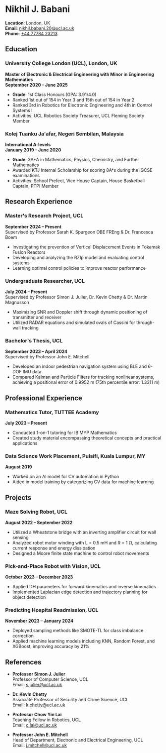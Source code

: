 # Nikhil J. Babani

**Location**: London, UK  
**Email**: [nikhil.babani.20@ucl.ac.uk](mailto:nikhil.babani.20@ucl.ac.uk)  
**Phone**: [+44 77784 23213](tel:+447778423213)

## Education

### University College London (UCL), London, UK
**Master of Electronic & Electrical Engineering with Minor in Engineering Mathematics**  
**September 2020 – June 2025**  
- **Grade**: 1st Class Honours (GPA: 3.91/4.0)
- Ranked 1st out of 154 in Year 3 and 15th out of 154 in Year 2
- Ranked 3rd in Robotics for Electronic Engineering and 4th in Control Systems I
- Activities: UCL Robotics Society Treasurer, UCL Fleming Society Member

### Kolej Tuanku Ja'afar, Negeri Sembilan, Malaysia  
**International A-levels**  
**January 2019 – June 2020**  
- **Grade**: 3A*A in Mathematics, Physics, Chemistry, and Further Mathematics
- Awarded KTJ Internal Scholarship for scoring 8A*s during the IGCSE examinations
- Activities: School Prefect, Vice House Captain, House Basketball Captain, PTPI Member

## Research Experience

### Master's Research Project, UCL
**September 2024 – Present**  
Supervised by Professor Sarah K. Spurgeon OBE FREng & Dr. Francesca Boem
- Investigating the prevention of Vertical Displacement Events in Tokamak Fusion Reactors
- Developing and analyzing the RZIp model and evaluating control systems
- Learning optimal control policies to improve reactor performance

### Undergraduate Researcher, UCL
**July 2024 – Present**  
Supervised by Professor Simon J. Julier, Dr. Kevin Chetty & Dr. Martin Magnusson
- Maximizing SNR and Doppler shift through dynamic positioning of transmitter and receiver  
- Utilized RADAR equations and simulated ovals of Cassini for through-wall tracking

### Bachelor's Thesis, UCL
**September 2023 – April 2024**  
Supervised by Professor John E. Mitchell  
- Developed an indoor pedestrian navigation system using BLE and 6-DOF IMU data  
- Compared Kalman and Particle Filters for tracking nonlinear systems, achieving a positional error of 0.9952 m (75th percentile error: 1.3311 m)

## Professional Experience

### Mathematics Tutor, TUTTEE Academy
**July 2023 – Present**  
- Conducted 1-on-1 tutoring for IB MYP Mathematics
- Created study material encompassing theoretical concepts and practical applications

### Data Science Work Placement, Pulsifi, Kuala Lumpur, MY
**August 2019**  
- Worked on an AI model for CV automation in Python
- Aided in model training by categorizing CV data for machine learning

## Projects

### Maze Solving Robot, UCL
**August 2022 – September 2022**  
- Utilized a Wheatstone bridge with an inverting amplifier circuit for wall sensing
- Analyzed robot motor winding with L = 0.5 mH and R = 1 Ω, calculating current response and energy dissipation
- Designed a Moore finite state machine to control robot movements

### Pick-and-Place Robot with Vision, UCL
**October 2023 – December 2023**  
- Applied DH parameters for forward kinematics and inverse kinematics
- Implemented Laplacian edge detection and trajectory planning for object detection

### Predicting Hospital Readmission, UCL
**November 2023 – January 2024**  
- Deployed sampling methods like SMOTE-TL for class imbalance correction  
- Applied machine learning models including KNN, Random Forest, and XGBoost, improving accuracy by 21%

## References

- **Professor Simon J. Julier**  
Professor of Computer Science, UCL  
Email: [s.julier@ucl.ac.uk](mailto:s.julier@ucl.ac.uk)

- **Dr. Kevin Chetty**  
Associate Professor of Security and Crime Science, UCL  
Email: [k.chetty@ucl.ac.uk](mailto:k.chetty@ucl.ac.uk)

- **Professor Chow Yin Lai**  
Teaching Fellow in Robotics, UCL  
Email: [c.lai@ucl.ac.uk](mailto:c.lai@ucl.ac.uk)

- **Professor John E. Mitchell**  
Head of Department, Electronic and Electrical Engineering, UCL  
Email: [j.mitchell@ucl.ac.uk](mailto:j.mitchell@ucl.ac.uk)
